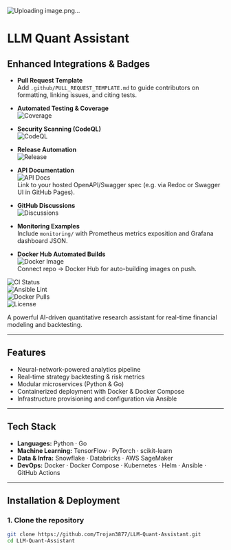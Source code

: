 
![Uploading image.png…]()

# LLM Quant Assistant

## Enhanced Integrations & Badges

- **Pull Request Template**  
  Add `.github/PULL_REQUEST_TEMPLATE.md` to guide contributors on formatting, linking issues, and citing tests.

- **Automated Testing & Coverage**  
  ![Coverage](https://img.shields.io/codecov/c/gh/Trojan3877/LLM-Quant-Assistant)

- **Security Scanning (CodeQL)**  
  ![CodeQL](https://github.com/Trojan3877/LLM-Quant-Assistant/workflows/CodeQL/badge.svg)

- **Release Automation**  
  ![Release](https://img.shields.io/github/v/release/Trojan3877/LLM-Quant-Assistant)

- **API Documentation**  
  ![API Docs](https://img.shields.io/badge/docs-on%20GitHub-blue)  
  Link to your hosted OpenAPI/Swagger spec (e.g. via Redoc or Swagger UI in GitHub Pages).

- **GitHub Discussions**  
  ![Discussions](https://img.shields.io/github/discussions/Trojan3877/LLM-Quant-Assistant)

- **Monitoring Examples**  
  Include `monitoring/` with Prometheus metrics exposition and Grafana dashboard JSON.

- **Docker Hub Automated Builds**  
  ![Docker Image](https://img.shields.io/docker/v/trojan3877/llm-quant-assistant)  
  Connect repo → Docker Hub for auto-building images on push.













![CI Status](https://github.com/Trojan3877/LLM-Quant-Assistant/actions/workflows/deploy.yml/badge.svg)  
![Ansible Lint](https://github.com/Trojan3877/LLM-Quant-Assistant/actions/workflows/ansible-lint.yml/badge.svg)  
![Docker Pulls](https://img.shields.io/docker/pulls/trojan3877/llm-quant-assistant)  
![License](https://img.shields.io/github/license/Trojan3877/LLM-Quant-Assistant)

A powerful AI-driven quantitative research assistant for real-time financial modeling and backtesting.

---

## Features

- Neural-network-powered analytics pipeline  
- Real-time strategy backtesting & risk metrics  
- Modular microservices (Python & Go)  
- Containerized deployment with Docker & Docker Compose  
- Infrastructure provisioning and configuration via Ansible

---

## Tech Stack

- **Languages:** Python · Go  
- **Machine Learning:** TensorFlow · PyTorch · scikit-learn  
- **Data & Infra:** Snowflake · Databricks · AWS SageMaker  
- **DevOps:** Docker · Docker Compose · Kubernetes · Helm · Ansible · GitHub Actions

---

## Installation & Deployment

### 1. Clone the repository

```bash
git clone https://github.com/Trojan3877/LLM-Quant-Assistant.git
cd LLM-Quant-Assistant






